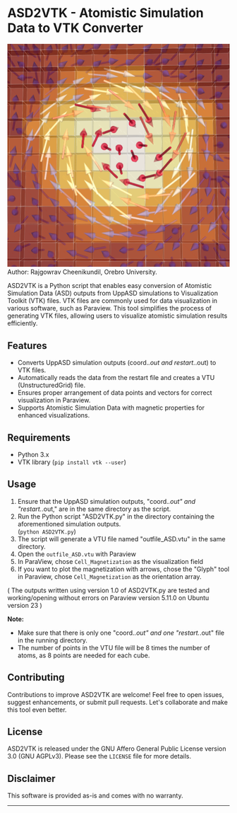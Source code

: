 # ASD2VTK - Atomistic Simulation Data to VTK Converter
![Logo](./Logo.png)
Author: Rajgowrav Cheenikundil, Orebro University.

ASD2VTK is a Python script that enables easy conversion of Atomistic Simulation Data (ASD) outputs from UppASD simulations to Visualization Toolkit (VTK) files. VTK files are commonly used for data visualization in various software, such as Paraview. This tool simplifies the process of generating VTK files, allowing users to visualize atomistic simulation results efficiently.

## Features
- Converts UppASD simulation outputs (coord.*.out and restart.*.out) to VTK files.
- Automatically reads the data from the restart file and creates a VTU (UnstructuredGrid) file.
- Ensures proper arrangement of data points and vectors for correct visualization in Paraview.
- Supports Atomistic Simulation Data with magnetic properties for enhanced visualizations.

## Requirements
- Python 3.x
- VTK library (`pip install vtk --user`)

## Usage
1. Ensure that the UppASD simulation outputs, "coord.*.out" and "restart.*.out," are in the same directory as the script.
2. Run the Python script "ASD2VTK.py" in the directory containing the aforementioned simulation outputs.                        
          (```python ASD2VTK.py```)
3. The script will generate a VTU file named "outfile_ASD.vtu" in the same directory.
4. Open the `outfile_ASD.vtu` with Paraview
5. In ParaView, chose `Cell_Magnetization` as the visualization field
6. If you want to plot the magnetization with arrows, chose the "Glyph" tool in Paraview, chose `Cell_Magnetization` as the orientation array.

( The outputs written using version 1.0 of  ASD2VTK.py are tested and working/opening without errors on Paraview version 5.11.0 on Ubuntu  version 23  )

**Note:**
- Make sure that there is only one "coord.*.out" and one "restart.*.out" file in the running directory.
- The number of points in the VTU file will be 8 times the number of atoms, as 8 points are needed for each cube.

## Contributing
Contributions to improve ASD2VTK are welcome! Feel free to open issues, suggest enhancements, or submit pull requests. Let's collaborate and make this tool even better.

## License
ASD2VTK is released under the GNU Affero General Public License version 3.0 (GNU AGPLv3). Please see the `LICENSE` file for more details.

## Disclaimer
This software is provided as-is and comes with no warranty. 

---
